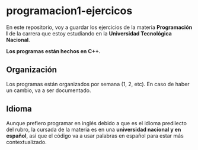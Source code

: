 # programacion1-ejercicos
En este repositorio, voy a guardar los ejercicios de la materia <b>Programación I</b> de la carrera que estoy estudiando en la <b>Universidad Tecnológica Nacional</b>.

<b>Los programas están hechos en C++.</b>

## Organización
Los programas están organizados por semana (1, 2, etc). En caso de haber un cambio, va a ser documentado.

## Idioma
Aunque prefiero programar en inglés debido a que es el idioma predilecto del rubro, la cursada de la materia es en una <b>universidad nacional y en español</b>, así que el código va a usar palabras en español para estar más contextualizado.